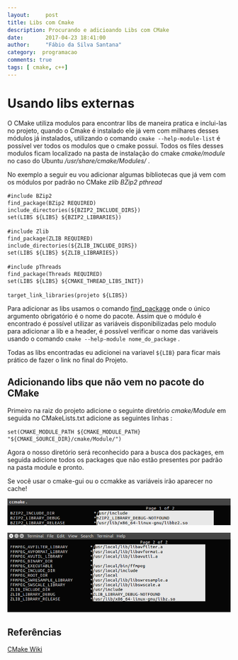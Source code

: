 ```yaml
---
layout:     post
title: Libs com Cmake 
description: Procurando e adicioando Libs com CMake
date:       2017-04-23 18:41:00
author:     "Fábio da Silva Santana"
category:  programacao
comments: true
tags: [ cmake, c++]
---
```


# Usando libs externas

O CMake utiliza modulos para encontrar libs de maneira pratica e inclui-las no projeto, quando o Cmake é instalado ele já vem com milhares desses módulos já instalados, utilizando o comando
`cmake --help-module-list` é possível ver todos os modulos que o cmake possui. Todos os files desses modulos ficam localizado na pasta de instalação do cmake *cmake/module*  no caso do Ubuntu
*/usr/share/cmake/Modules/* .

No exemplo a seguir eu vou adicionar algumas bibliotecas que já vem com os módulos por padrão no CMake *zlib BZip2 pthread*

```
#include BZip2
find_package(BZip2 REQUIRED)
include_directories(${BZIP2_INCLUDE_DIRS})
set(LIBS ${LIBS} ${BZIP2_LIBRARIES})

#include Zlib
find_package(ZLIB REQUIRED)
include_directories(${ZLIB_INCLUDE_DIRS})
set(LIBS ${LIBS} ${ZLIB_LIBRARIES})

#include pThreads
find_package(Threads REQUIRED)
set(LIBS ${LIBS} ${CMAKE_THREAD_LIBS_INIT})

target_link_libraries(projeto ${LIBS})
```
Para adicionar as libs usamos o comando [find_package](https://cmake.org/cmake/help/v3.0/command/find_package.html)  onde o único argumento obrigatório é o nome do pacote. Assim que o módulo é encontrado
é possível utilizar as variáveis disponibilizadas pelo modulo para adicionar a lib e a header, é possível verificar o nome das variáveis usando o comando `cmake --help-module nome_do_package` .

Todas as libs encontradas eu adicionei na variavel `${LIB}` para ficar mais prático de fazer o link no final do Projeto.

## Adicionando libs que não vem no pacote do CMake

Primeiro na raiz do projeto adicione o seguinte diretório *cmake/Module* em seguida no CMakeLists.txt adicione as seguintes linhas :

```
set(CMAKE_MODULE_PATH ${CMAKE_MODULE_PATH} "${CMAKE_SOURCE_DIR}/cmake/Module/")

```
Agora o nosso diretório será reconhecido para a busca dos packages, em seguida adicione todos os packages que não estão presentes por padrão na pasta module e pronto.

Se você usar o cmake-gui ou o ccmakke as variáveis irão aparecer no cache!

![ccmake imagem 1](img/posts/2017-04-23-find-lib-with-cmake/find-lib-with-cmake-1.png)

![ccmake imagem 2](img/posts/2017-04-23-find-lib-with-cmake/find-lib-with-cmake-2.png)
## Referências

[CMake Wiki](https://cmake.org/Wiki/CMake:How_To_Find_Libraries)

